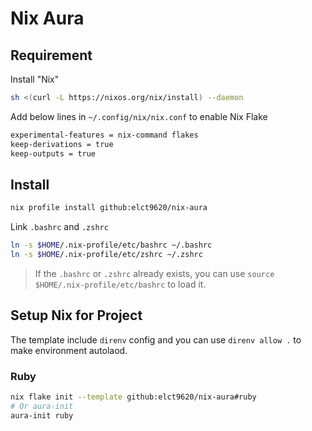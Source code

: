Nix Aura
===

## Requirement

Install "Nix"

```bash
sh <(curl -L https://nixos.org/nix/install) --daemon
```

Add below lines in `~/.config/nix/nix.conf` to enable Nix Flake

```bash
experimental-features = nix-command flakes
keep-derivations = true
keep-outputs = true
```

## Install

```bash
nix profile install github:elct9620/nix-aura
```

Link `.bashrc` and `.zshrc`

```bash
ln -s $HOME/.nix-profile/etc/bashrc ~/.bashrc
ln -s $HOME/.nix-profile/etc/zshrc ~/.zshrc
```

> If the `.bashrc` or `.zshrc` already exists, you can use `source $HOME/.nix-profile/etc/bashrc` to load it.

## Setup Nix for Project

The template include `direnv` config and you can use `direnv allow .` to make environment autolaod.

### Ruby

```bash
nix flake init --template github:elct9620/nix-aura#ruby
# Or aura-init
aura-init ruby
```
